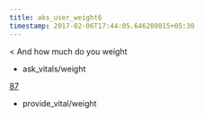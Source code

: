 ```yaml
---
title: aks_user_weight6
timestamp: 2017-02-06T17:44:05.646280815+05:30
---
```


< And how much do you weight
* ask_vitals/weight

[87](weight)
* provide_vital/weight
